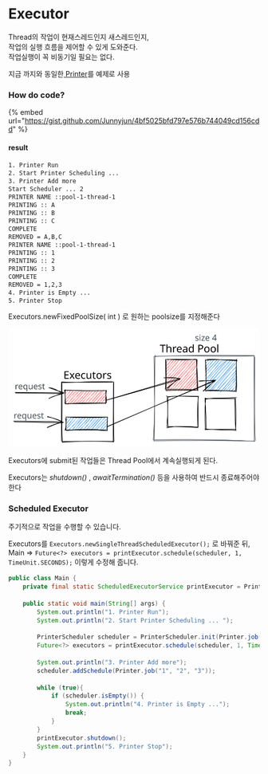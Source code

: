 # Executor

Thread의 작업이 현재스레드인지 새스레드인지, \
작업의 실행 흐름을 제어할 수 있게 도와준다.\
작업실행이 꼭 비동기일 필요는 없다.

지금 까지와 동일한[ Printer](./)를 예제로 사용

### How do code?

{% embed url="https://gist.github.com/Junnyjun/4bf5025bfd797e576b744049cd156cdd" %}

#### result

```basic
1. Printer Run
2. Start Printer Scheduling ... 
3. Printer Add more
Start Scheduler ... 2
PRINTER NAME ::pool-1-thread-1
PRINTING :: A
PRINTING :: B
PRINTING :: C
COMPLETE
REMOVED = A,B,C
PRINTER NAME ::pool-1-thread-1
PRINTING :: 1
PRINTING :: 2
PRINTING :: 3
COMPLETE
REMOVED = 1,2,3
4. Printer is Empty ...
5. Printer Stop
```

Executors.newFixedPoolSize( int ) 로 원하는 poolsize를 지정해준다

<img src="../../../.gitbook/assets/file.drawing (2).svg" alt="" class="gitbook-drawing">

Executors에 submit된 작업들은 Thread Pool에서 계속실행되게 된다.

Executors는 _shutdown()_ , _awaitTermination()_ 등을 사용하여 반드시 종료해주어야 한다

### Scheduled Executor

주기적으로 작업을 수행할 수 있습니다.

Executors를 `Executors.newSingleThreadScheduledExecutor();` 로 바꿔준 뒤, \
Main => `Future<?> executors = printExecutor.schedule(scheduler, 1, TimeUnit.SECONDS);` 이렇게 수정해 줍니다.

```java
public class Main {
    private final static ScheduledExecutorService printExecutor = PrintExecutor.scheduled;

    public static void main(String[] args) {
        System.out.println("1. Printer Run");
        System.out.println("2. Start Printer Scheduling ... ");

        PrinterScheduler scheduler = PrinterScheduler.init(Printer.job("A", "B", "C"));
        Future<?> executors = printExecutor.schedule(scheduler, 1, TimeUnit.SECONDS);

        System.out.println("3. Printer Add more");
        scheduler.addSchedule(Printer.job("1", "2", "3"));

        while (true){
            if (scheduler.isEmpty()) {
                System.out.println("4. Printer is Empty ...");
                break;
            }
        }
        printExecutor.shutdown();
        System.out.println("5. Printer Stop");
    }
}
```



